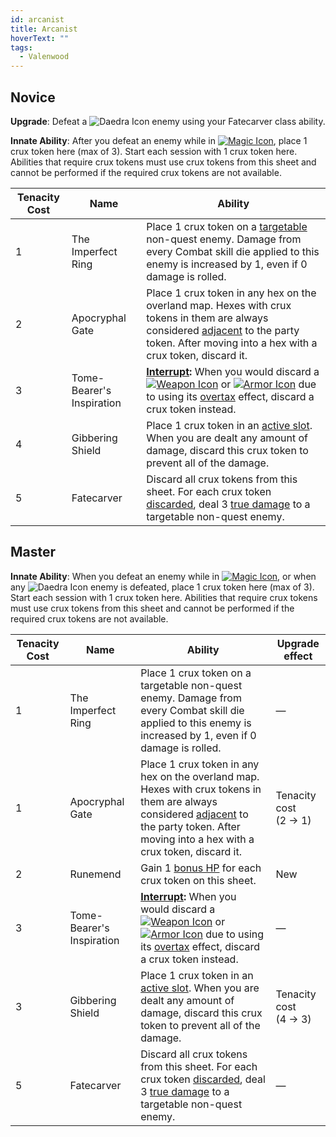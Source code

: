 ```yaml
---
id: arcanist
title: Arcanist
hoverText: ""
tags:
  - Valenwood
---
```


## Novice

**Upgrade**: Defeat a <img src="/icons/daedra.svg" alt="Daedra Icon" className="icon-svg" /> enemy using your Fatecarver class ability.

**Innate Ability**: After you defeat an enemy while in [<img src="/icons/magic.svg" alt="Magic Icon" className="icon-svg" />](/docs/battles/battle-forms/magic), place 1 crux token here (max of 3). Start each session with 1 crux token here. Abilities that require crux tokens must use crux tokens from this sheet and cannot be performed if the required crux tokens are not available.

| Tenacity Cost | Name                      | Ability                                                                                                                                                                                                                                                                                                                                                                                          |
| ------------- | ------------------------- | ------------------------------------------------------------------------------------------------------------------------------------------------------------------------------------------------------------------------------------------------------------------------------------------------------------------------------------------------------------------------------------------------ |
| 1             | The Imperfect Ring        | Place 1 crux token on a [targetable](/docs/glossary/targetable) non-quest enemy. Damage from every Combat skill die applied to this enemy is increased by 1, even if 0 damage is rolled.                                                                                                                                                                                                         |
| 2             | Apocryphal Gate           | Place 1 crux token in any hex on the overland map. Hexes with crux tokens in them are always considered [adjacent](/docs/glossary/adjacent) to the party token. After moving into a hex with a crux token, discard it.                                                                                                                                                                           |
| 3             | Tome-Bearer's Inspiration | **[Interrupt](/docs/glossary/interrupt):** When you would discard a [<img src="/icons/weapon.svg" alt="Weapon Icon" className="icon-svg" />](/docs/adventurer/items/types/weapon) or [<img src="/icons/armor.svg" alt="Armor Icon" className="icon-svg" />](/docs/adventurer/items/types/armor) due to using its [overtax](/docs/adventurer/items/overtax) effect, discard a crux token instead. |
| 4             | Gibbering Shield          | Place 1 crux token in an [active slot](/docs/glossary/active-slot). When you are dealt any amount of damage, discard this crux token to prevent all of the damage.                                                                                                                                                                                                                               |
| 5             | Fatecarver                | Discard all crux tokens from this sheet. For each crux token [discarded](/docs/glossary/discard), deal 3 [true damage](/docs/glossary/true-damage) to a targetable non-quest enemy.                                                                                                                                                                                                              |

## Master

**Innate Ability**: When you defeat an enemy while in [<img src="/icons/magic.svg" alt="Magic Icon" className="icon-svg" />](/docs/battles/battle-forms/magic), or when any <img src="/icons/daedra.svg" alt="Daedra Icon" className="icon-svg" /> enemy is defeated, place 1 crux token here (max of 3). Start each session with 1 crux token here. Abilities that require crux tokens must use crux tokens from this sheet and cannot be performed if the required crux tokens are not available.

| Tenacity Cost | Name                      | Ability                                                                                                                                                                                                                                                                                                                                                                                          | Upgrade effect            |
| ------------- | ------------------------- | ------------------------------------------------------------------------------------------------------------------------------------------------------------------------------------------------------------------------------------------------------------------------------------------------------------------------------------------------------------------------------------------------ | ------------------------- |
| 1             | The Imperfect Ring        | Place 1 crux token on a targetable non-quest enemy. Damage from every Combat skill die applied to this enemy is increased by 1, even if 0 damage is rolled.                                                                                                                                                                                                                                      | —                         |
| 1             | Apocryphal Gate           | Place 1 crux token in any hex on the overland map. Hexes with crux tokens in them are always considered [adjacent](/docs/glossary/adjacent) to the party token. After moving into a hex with a crux token, discard it.                                                                                                                                                                           | Tenacity cost<br/>(2 → 1) |
| 2             | Runemend                  | Gain 1 [bonus HP](/docs/glossary/bonus-hp) for each crux token on this sheet.                                                                                                                                                                                                                                                                                                                    | New                       |
| 3             | Tome-Bearer's Inspiration | **[Interrupt](/docs/glossary/interrupt):** When you would discard a [<img src="/icons/weapon.svg" alt="Weapon Icon" className="icon-svg" />](/docs/adventurer/items/types/weapon) or [<img src="/icons/armor.svg" alt="Armor Icon" className="icon-svg" />](/docs/adventurer/items/types/armor) due to using its [overtax](/docs/adventurer/items/overtax) effect, discard a crux token instead. | —                         |
| 3             | Gibbering Shield          | Place 1 crux token in an [active slot](/docs/glossary/active-slot). When you are dealt any amount of damage, discard this crux token to prevent all of the damage.                                                                                                                                                                                                                               | Tenacity cost<br/>(4 → 3) |
| 5             | Fatecarver                | Discard all crux tokens from this sheet. For each crux token [discarded](/docs/glossary/discard), deal 3 [true damage](/docs/glossary/true-damage) to a targetable non-quest enemy.                                                                                                                                                                                                              | —                         |
